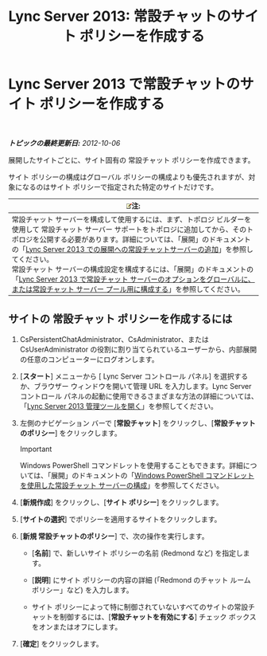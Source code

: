 ﻿---
title: 'Lync Server 2013: 常設チャットのサイト ポリシーを作成する'
TOCTitle: 常設チャットのサイト ポリシーを作成する
ms:assetid: 1327ff5c-b859-4010-a240-e0b2b084b5bd
ms:mtpsurl: https://technet.microsoft.com/ja-jp/library/JJ204693(v=OCS.15)
ms:contentKeyID: 48271330
ms.date: 05/19/2016
mtps_version: v=OCS.15
ms.translationtype: HT
---

# Lync Server 2013 で常設チャットのサイト ポリシーを作成する

 

_**トピックの最終更新日:** 2012-10-06_

展開したサイトごとに、サイト固有の 常設チャット ポリシーを作成できます。

サイト ポリシーの構成はグローバル ポリシーの構成よりも優先されますが、対象になるのはサイト ポリシーで指定された特定のサイトだけです。

<table>
<thead>
<tr class="header">
<th><img src="images/Gg412781.note(OCS.15).gif" title="note" alt="note" />注:</th>
</tr>
</thead>
<tbody>
<tr class="odd">
<td>常設チャット サーバーを構成して使用するには、まず、トポロジ ビルダーを使用して 常設チャット サーバー サポートをトポロジに追加してから、そのトポロジを公開する必要があります。詳細については、「展開」のドキュメントの「<a href="lync-server-2013-adding-persistent-chat-server-to-your-deployment.md">Lync Server 2013 での展開への常設チャットサーバーの追加</a>」を参照してください。<br />
常設チャット サーバーの構成設定を構成するには、「展開」のドキュメントの「<a href="lync-server-2013-configure-persistent-chat-server-options-globally-or-for-persistent-chat-server-pool.md">Lync Server 2013 で常設チャット サーバーのオプションをグローバルに、または常設チャット サーバー プール用に構成する</a>」を参照してください。</td>
</tr>
</tbody>
</table>


## サイトの 常設チャット ポリシーを作成するには

1.  CsPersistentChatAdministrator、CsAdministrator、または CsUserAdministrator の役割に割り当てられているユーザーから、内部展開の任意のコンピューターにログオンします。

2.  \[**スタート**\] メニューから \[ Lync Server コントロール パネル\] を選択するか、ブラウザー ウィンドウを開いて管理 URL を入力します。Lync Server コントロール パネルの起動に使用できるさまざまな方法の詳細については、「[Lync Server 2013 管理ツールを開く](lync-server-2013-open-lync-server-administrative-tools.md)」を参照してください。

3.  左側のナビゲーション バーで \[**常設チャット**\] をクリックし、\[**常設チャットのポリシー**\] をクリックします。
    

    > [!IMPORTANT]
    > Windows PowerShell コマンドレットを使用することもできます。詳細については、「展開」のドキュメントの「<A href="configuring-persistent-chat-server-by-using-windows-powershell-cmdlets.md">Windows PowerShell コマンドレットを使用した常設チャット サーバーの構成</A>」を参照してください。



4.  \[**新規作成**\] をクリックし、\[**サイト ポリシー**\] をクリックします。

5.  \[**サイトの選択**\] でポリシーを適用するサイトをクリックします。

6.  \[**新規 常設チャットのポリシー**\] で、次の操作を実行します。
    
      - \[**名前**\] で、新しいサイト ポリシーの名前 (Redmond など) を指定します。
    
      - \[**説明**\] にサイト ポリシーの内容の詳細 (「Redmond のチャット ルーム ポリシー」など) を入力します。
    
      - サイト ポリシーによって特に制御されていないすべてのサイトの常設チャットを制御するには、\[**常設チャットを有効にする**\] チェック ボックスをオンまたはオフにします。

7.  \[**確定**\] をクリックします。

